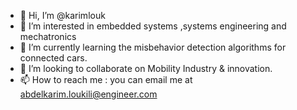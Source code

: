 - 👋 Hi, I’m @karimlouk
- 👀 I’m interested in embedded systems ,systems engineering and mechatronics
- 🌱 I’m currently learning the misbehavior detection algorithms for connected cars.
- 💞️ I’m looking to collaborate on Mobility Industry & innovation.
- 📫 How to reach me : you can email me at abdelkarim.loukili@engineer.com

<!---
karimlouk/karimlouk is a ✨ special ✨ repository because its `README.md` (this file) appears on your GitHub profile.
You can click the Preview link to take a look at your changes.
--->
